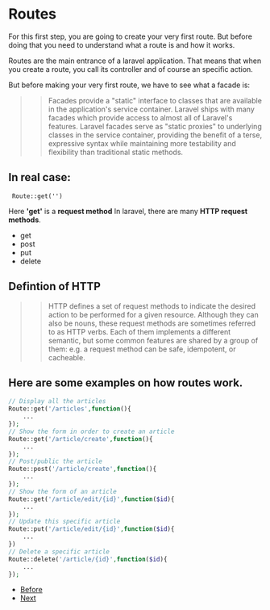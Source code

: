 # Routes

For this first step, you are going to create your very first route. But before doing that you need to understand what a route is and how it works.

Routes are the main entrance of a laravel application. That means that when you create a route, you call its controller and of course an specific action.

But before making your very first route, we have to see what a facade is:

>> Facades provide a "static" interface to classes that are available in the application's service container. Laravel ships with many facades which provide access to almost all of Laravel's features. Laravel facades serve as "static proxies" to underlying classes in the service container, providing the benefit of a terse, expressive syntax while maintaining more testability and flexibility than traditional static methods.

## In real case:
``` Route::get('')```

Here **'get'** is a **request method** In laravel, there are many **HTTP request methods**.

- get
- post
- put
- delete

## Defintion of HTTP

>> HTTP defines a set of request methods to indicate the desired action to be performed for a given resource. Although they can also be nouns, these request methods are sometimes referred to as HTTP verbs. Each of them implements a different semantic, but some common features are shared by a group of them: e.g. a request method can be safe, idempotent, or cacheable.

## Here are some examples on how routes work.

```php
// Display all the articles
Route::get('/articles',function(){
    ...
});
// Show the form in order to create an article
Route::get('/article/create',function(){
    ...
});
// Post/public the article
Route::post('/article/create',function(){
    ...
});
// Show the form of an article
Route::get('/article/edit/{id}',function($id){
    ...
});
// Update this specific article
Route::put('/article/edit/{id}',function($id){
    ...
})
// Delete a specific article
Route::delete('/article/{id}',function($id){
    ...
});

```

- [Before](a.hierachy.md)
- [Next](c.views.md)